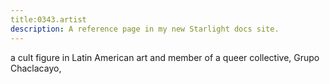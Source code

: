 ```yaml
---
title:0343.artist
description: A reference page in my new Starlight docs site.
---
```

a cult figure in Latin American art and member of a queer collective, Grupo Chaclacayo,